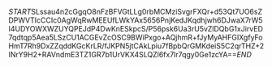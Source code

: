 $START$SLssau4n2cGgqO8nFzBFVGtLLg0rbMCMziSvgrFXQr+d53Qt7UO6sZDPWVTIcCCIc0AgWqRwMEEUfLWkYAx5656PnjKedJKqdhjwh6DJwaX7rW5I4UDYOWXWZUYQPEJdP4DwKnESkpcS/P56psk6Ua3rU5vZlDQbG1xJirvED7qdtqp5Aea5LSzCU1ACGEvZcOSC9BWiPxgo+AQjhmR+fJyMyAHFGIXgfyFoHmT7Rh9DxZZqddKGcKrLR/fJKPN5jtCAkLpiu7fBpbQrGMKdeiS5C2qrTHZ+2INrY9H2+RAVndmE3TZ1GR7b1UrVKX4SLQZl6fx7lr7qgy0Ge1zcYA==$END$